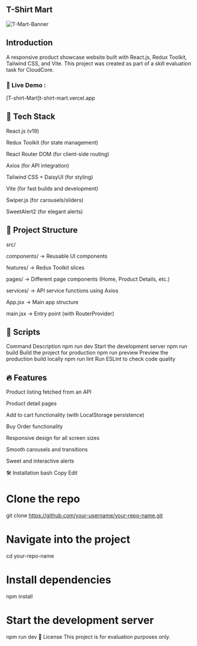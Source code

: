 ## T-Shirt Mart

![T-Mart-Banner](https://i.ibb.co.com/PzCY84BS/Screenshot-2025-04-27-180019.png)

## Introduction  
A responsive product showcase website built with React.js, Redux Toolkit, Tailwind CSS, and Vite.
This project was created as part of a skill evaluation task for CloudCore.

### 🔗 Live Demo  :
[T-shirt-Mart]t-shirt-mart.vercel.app

## 🚀 Tech Stack
React.js (v19)

Redux Toolkit (for state management)

React Router DOM (for client-side routing)

Axios (for API integration)

Tailwind CSS + DaisyUI (for styling)

Vite (for fast builds and development)

Swiper.js (for carousels/sliders)

SweetAlert2 (for elegant alerts)

## 📂 Project Structure
src/

components/ → Reusable UI components

features/ → Redux Toolkit slices

pages/ → Different page components (Home, Product Details, etc.)

services/ → API service functions using Axios

App.jsx → Main app structure

main.jsx → Entry point (with RouterProvider)

## 📜 Scripts

Command	Description
npm run dev	Start the development server
npm run build	Build the project for production
npm run preview	Preview the production build locally
npm run lint	Run ESLint to check code quality
## 🔥 Features
Product listing fetched from an API

Product detail pages

Add to cart functionality (with LocalStorage persistence)

Buy Order functionality

Responsive design for all screen sizes

Smooth carousels and transitions

Sweet and interactive alerts

🛠️ Installation
bash
Copy
Edit
# Clone the repo
git clone https://github.com/your-username/your-repo-name.git

# Navigate into the project
cd your-repo-name

# Install dependencies
npm install

# Start the development server
npm run dev
📄 License
This project is for evaluation purposes only.